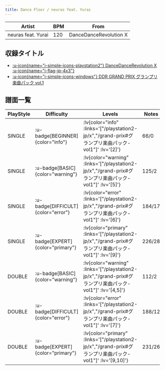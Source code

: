 ```yaml
---
title: Dance Floor / neuras feat. Yurai
---
```


|Artist|BPM|From|
|------|---|----|
|neuras feat. Yurai|120|DanceDanceRevolution X|

## 収録タイトル

- [ :u-icon{name="i-simple-icons-playstation2"} DanceDanceRevolution X :u-icon{name="i-flag-jp-4x3"} ](/playstation2-jp/x)
- [ :u-icon{name="i-simple-icons-windows"} DDR GRAND PRIX グランプリ楽曲パック vol.1](/grand-prix#グランプリ楽曲パック-vol1)

## 譜面一覧

|PlayStyle|Difficulty|Levels|Notes|Movie|
|---------|----------|------|-----|-----|
|SINGLE| :u-badge[BEGINNER]{color="info"} | :lv{color="info" :links='["/playstation2-jp/x","/grand-prix#グランプリ楽曲パック-vol1"]' :lv='[2]'} |66/0||
|SINGLE| :u-badge[BASIC]{color="warning"} | :lv{color="warning" :links='["/playstation2-jp/x","/grand-prix#グランプリ楽曲パック-vol1"]' :lv='[5]'} |125/2||
|SINGLE| :u-badge[DIFFICULT]{color="error"} | :lv{color="error" :links='["/playstation2-jp/x","/grand-prix#グランプリ楽曲パック-vol1"]' :lv='[6]'} |184/17||
|SINGLE| :u-badge[EXPERT]{color="primary"} | :lv{color="primary" :links='["/playstation2-jp/x","/grand-prix#グランプリ楽曲パック-vol1"]' :lv='[9]'} |226/28||
|DOUBLE| :u-badge[BASIC]{color="warning"} | :lv{color="warning" :links='["/playstation2-jp/x","/grand-prix#グランプリ楽曲パック-vol1"]' :lv='[4,5]'} |112/2||
|DOUBLE| :u-badge[DIFFICULT]{color="error"} | :lv{color="error" :links='["/playstation2-jp/x","/grand-prix#グランプリ楽曲パック-vol1"]' :lv='[7]'} |188/12||
|DOUBLE| :u-badge[EXPERT]{color="primary"} | :lv{color="primary" :links='["/playstation2-jp/x","/grand-prix#グランプリ楽曲パック-vol1"]' :lv='[9,10]'} |231/26||
